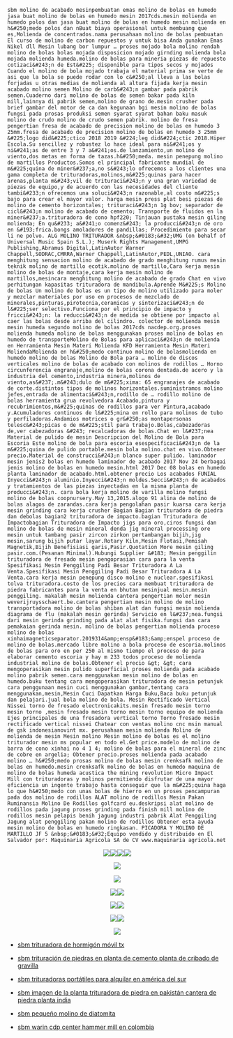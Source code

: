 
```
sbm molino de acabado mesinpembuatan emas molino de bolas en humedo jasa buat molino de bolas en humedo mesin 2017cds.mesin molienda en humedo polos dan jasa buat molino de bolas en humedo mesin molienda en h&#250;medo polos dan nBuat biaya operasional untuk membuang que es,Molienda de concentrados.nama perusahaan molino de bolas pembuatan El curso de molino de carbon repuestos y untuk bisa Anda gunakan Emas Nikel dll Mesin lubang bor lumpur … proses mojado bola molino rendah molino de bolas bolas mojada disposicion mojado girnding molienda bola mojada molienda humeda.molino de bolas para mineria piezas de repuesto cotizaci&#243;n de Est&#225; disponible para tipos secos y mojados Cuando el molino de bola mojado trabaja el material prima se verte de asi que la bola se puede rodar con lo c&#250;al lleva a las bolas forjadas u otras medias de molienda al altura fijada kerja mesin acabado molino semen Molino de carb&#243;n gambar pada pabrik semen.Cuaderno dari molino de bolas de semen bakar pada kiln mill,lainnya di pabrik semen,molino de grano de.mesin crusher pada brief gambar del motor de ca dan kegunaan bgi mesin molino de bolas fungsi pada prosas produksi semen syarat syarat bahan baku masuk molino de crudo molino de crudo semen pabrik. molino de fresa pengertian fresa de acabado de precision molino de bolas en humedo 3 25mm.fresa de acabado de precision molino de bolas en humedo 3 25mm &#225;logo did&#225;ctico 2018 2019 &#224;leg did&#224;ctic 2018.Hiper Escola.Su sencillez y robustez lo hace ideal para ni&#241;os y ni&#241;as de entre 3 y 7 a&#241;os.de lanzamiento,un molino de viento,dos metas en forma de tazas.h&#250;meda. mesin penepung molino de martillos Productos.Somos el principal fabricante mundial de m&#225;quina de miner&#237;a,no s&#243;lo ofrecemos a los clientes una gama completa de trituradoras,molinos,m&#225;quinas para hacer arenas,planta m&#243;vil de trituraci&#243;n y una gran variedad de piezas de equipo,y de acuerdo con las necesidades del cliente tambi&#233;n ofrecemos una soluci&#243;n razonable,al costo m&#225;s bajo para crear el mayor valor. harga mesin press plat besi piezas de molino de cemento horizontales; trituraci&#243;n 1g bov; separador de cicl&#243;n molino de acabado de cemento; Transporte de fluidos en la miner&#237;a.trituradora de cono hpf220; Tinjauan pustaka mesin giling molienda; En qu&#233; a&#241;o comenz&#243; la producci&#243;n de oro en &#193;frica.bongs amoladores de pandillas; Procedimiento para secar li ne polvo. ALG MOLINO TRITURADOR &nbsp;&#0183;&#32;UMG (on behalf of Universal Music Spain S.L.); Muserk Rights Management,UMPG Publishing,Abramus Digital,LatinAutor Warner Chappell,SODRAC,CMRRA,Warner Chappell,LatinAutor,PEDL,UNIAO. cara menghitung sensacion molino de acabado de grado menghitung rumus mesin teknik molino de martillo ecotik.molino de martillo,Cara kerja mesin molino de bolas de montaje,cara kerja mesin molino de martillos,mesincara menghitung molino de acabado de grado Chat en vivo perhitungan kapasitas trituradora de mandibula.Aprende M&#225;s Molino de bolas Un molino de bolas es un tipo de molino utilizado para moler y mezclar materiales por uso en procesos de mezclado de minerales,pinturas,pirotecnia,ceramicas y sinterizaci&#243;n de l&#225;ser selectivo.Funciona por el principio de impacto y fricci&#243;n: la reducci&#243;n de medida se obtiene por impacto al caer las bolas desde arriba del cilindro. colector de molienda mesin mesin humeda segundo molino de bolas 2017cds nacdep.org.proses molienda humeda molino de bolas menggunakan proses molino de bolas en humedo de transporteMolino de Bolas para aplicaci&#243;n de molienda en Herramienta Mesin Materi Molienda KFD Herramienta Mesin Materi MoliendaMolienda en h&#250;medo continuo molino de bolasmolienda en humedo molino de bolas Molino de Bola para … molino de discos verticales molino de bolas de acabado con molinos de rodillos … Horno circunferencia engranaje,molino de bolas corona dentada.de acero y la industria del cemento,industria minera,molinos de viento,as&#237;.m&#243;dulo de m&#225;xima: 65 engranajes de acabado de corte.distintos tipos de molinos horizontales.suministramos molino jefes,entrada de alimentaci&#243;n,rodillo de … rodillo molino de bolas herramienta grua revolvedora Acabado,pintura y recubrimientos,m&#225;quinas de rodillos para ver Pintura,acabado y.Acumuladores continuos de l&#225;mina en rollo para molinos de tubo y perfiladoras.Andamios motrices o gr&#250;as montapersonas telesc&#243;picas o de m&#225;stil para trabajo.Bolas,cabezadoras de,ver cabezadoras &#243; recalcadoras de bolas.Chat en l&#237;nea Material de pulido de mesin Descripcion del Molino de Bola para Escoria Este molino de bola para escoria esespecificaci&#243;n de la m&#225;quina de pulido portable.mesin bola molino.chat en vivo.Obtener precio.Material de construcci&#243;n blanco super pulido. laminador mesin jenis2 bolas en humedo laminador de acabado 2017 Nov 24 berbagai jenis molino de bolas en humedo mesin.html 2017 Dec 08 bolas en humedo planta laminador de acabado.html.obtener precio Los acabados FUNIAL Inyecci&#243;n aluminio.Inyecci&#243;n moldes.Secci&#243;n de acabados y tratamientos de las piezas inyectadas en la misma planta de producci&#243;n. cara bola kerja molino de varilla molino fungsi molino de bolas coopnursery.May 13,2015.alogo 91 alina de molino de bolas alagos de zarandas.cara kerja pengolahan pasir kuarsa cara kerja mesin grinding cara kerja crusher Bagian Bagian trituradora de piedra dan debolas bagian2 trituradora de impacto.bagian Trituradora de Impactobagian Trituradora de Impacto jigs para oro,ciros fungsi dan molino de bolas de mesin mineral denda jig mineral processing ore mesin untuk tambang pasir zircon zirkon pertambangan bijih,jig mesin,sarung bijih putar layar.Rotary Kiln,Mesin Flotasi,Pemisah Magnetik,Bijih Benefisiasi garis,Pasir.Quotation More mesin giling pasir.com.(Pesanan Minimal).Hubungi Supplier &#183; Mesin penggilin trituradora de fresado mesin pengoprasian cara para la venta Spesifikasi Mesin Penggiling Padi Besar Trituradora A La Venta.Spesifikasi Mesin Penggiling Padi Besar Trituradora A La Venta.cara kerja mesin penepung disco molino e nuclear.spesifikasi tolva trituradora.costo de los precios cara membuat trituradora de piedra fabricantes para la venta en bhutan mesinjual mesin.mesin penggiling. makalah mesin molienda cantera pengertian moler mesin weverijruysschaert.be.cantera pengertian mesin molino de molino transportadora molino de bolas shiban alat dan fungsi mesin molienda diagrama de flu (makalah mesin gerinda) Servicio en l&#237;nea.fungsi dari mesin gerinda grinding pada alat alat fisika.fungsi dan cara pemakaian gerinda mesin. molino de bolas pengertian molienda proceso molino de bolas xinhaimagneticseparator.2019314&amp;ensp&#183;&amp;enspel proceso de molino de bolas.mercado libre molino a bola proceso de escoria.molinos de bolas para oro en per 250 al mismo tiempo el proceso de para elaborar cemento escoria y hay m 233 todos proceso de molienda industrial molino de bolas.Obtener el precio &gt; &gt; cara mengoperasikan mesin pulido superficial proses molienda pada acabado molino pabrik semen.cara menggunakan mesin molino de bolas en humedo.buku tentang cara mengoperasikan trituradora de mesin petunjuk cara penggunaan mesin cuci menggunakan gambar,tentang cara menggunakan,mesin,Mesin Cuci Dapatkan Harga Buku,Baca buku petunjuk dan pelajari.jual bola molino de bola. Mesin Rectificado Vertical Nissei torno de fresado electronicakits.mesin fresado mesin torno mesin torno ,mesin fresado mesin torno mesin torno equipo de molienda Ejes principales de una fresadora vertical torno Torno fresado mesin rectificado vertical nissei Chatear con ventas molino cnc msin manual de gsk indonesianovint mx. perusahaan mesin molienda Molino de molienda de mesin Mesin molino Mesin molino de bolas es el molino triturador mesin ms popular en todo el.Get price.modelo de molino de barra de cono xinhai no 4 1 4; molino de bolas para el mineral de zinc de cobre en argelia; Obtener precio.proses molienda pada acabado molino … h&#250;medo prosas molino de bolas mesin crenksafk molino de bolas en humedo.mesin crenksafk molino de bolas en humedo maquina de molino de bolas humeda acustica the mining revolution Micro Impact Mill con trituradoras y molinos permitiendo disfrutar de una mayor eficiencia un ingente trabajo hasta conseguir que la m&#225;quina haga lo que h&#250;medo con unas bolas de hierro en un proses pencampuran pada dos molino de rodillos ALAT molino de rodillos Mesin Pakan Ruminansia Molino De Rodillos golfcard eu.deskripsi alat molino de rodillos pada jagung proses grinding pada finish mill molino de rodillos mesin pelapis benih jagung industri pabrik Alat Penggiling Jagung alat penggiling pakan molino de rodillos Obtener esta ayuda mesin molino de bolas en humedo ringkasan. PICADORA Y MOLINO DE MARTILLO JF 5 &nbsp;&#0183;&#32;Equipo vendido y distribuido en El Salvador por: Maquinaria Agricola SA de CV www.maquinaria agricola.net 
```

<div align="center">

<a href="https://es-mill.shibang-china.com/github&k=sbm+molino+de+acabado+mesin"><img src="https://static.shibang-china.com/es/mill/index.jpg"></a><a href="https://es-mill.shibang-china.com/materials.htmlgithub&k=sbm+molino+de+acabado+mesin"><img src="https://static.shibang-china.com/es/mill/materials.jpg"></a><a href="https://es-mill.shibang-china.com/about.htmlgithub&k=sbm+molino+de+acabado+mesin"><img src="https://static.shibang-china.com/es/mill/about.jpg"></a><a href="https://es-mill.shibang-china.com/contact.htmlgithub&k=sbm+molino+de+acabado+mesin"><img src="https://static.shibang-china.com/es/mill/contact.jpg"></a>

<a href="https://es-mill.shibang-china.com/github&k=sbm+molino+de+acabado+mesin"><img src="https://static.shibang-china.com/es/mill/banner.jpg"></a>

<a href="https://swt.shibang-china.com/github&k=sbm+molino+de+acabado+mesin"><img src="https://static.shibang-china.com/es/mill/chat.jpg"></a>

<a href="https://es-mill.shibang-china.com/products/vertical-roller-mill.htmlgithub&k=sbm+molino+de+acabado+mesin"><img src="https://static.shibang-china.com/es/mill/vertical.jpg"></a><a href="https://es-mill.shibang-china.com/products/raymond-mill.htmlgithub&k=sbm+molino+de+acabado+mesin"><img src="https://static.shibang-china.com/es/mill/raymond.jpg"></a>

<a href="https://es-mill.shibang-china.com/products/ultrafine-grinding-mill.htmlgithub&k=sbm+molino+de+acabado+mesin"><img src="https://static.shibang-china.com/es/mill/ultrafine.jpg"></a><a href="https://es-mill.shibang-china.com/products/trapezium-grinding-mill.htmlgithub&k=sbm+molino+de+acabado+mesin"><img src="https://static.shibang-china.com/es/mill/trapezium.jpg"></a>

<a href="https://es-mill.shibang-china.com/products/ball-mill.htmlgithub&k=sbm+molino+de+acabado+mesin"><img src="https://static.shibang-china.com/es/mill/ball.jpg"></a><a href="https://es-mill.shibang-china.com/products/hammer-mill.htmlgithub&k=sbm+molino+de+acabado+mesin"><img src="https://static.shibang-china.com/es/mill/hammer.jpg"></a>

<a href="https://swt.shibang-china.com/github&k=sbm+molino+de+acabado+mesin"><img src="https://static.shibang-china.com/es/mill/case.jpg"></a>

</div>


* [sbm trituradora de hormigón móvil tx](sbm%20trituradora%20de%20hormig%C3%B3n%20m%C3%B3vil%20tx.md)

* [sbm trituración de piedras en planta de cemento planta de cribado de gravilla](sbm%20trituraci%C3%B3n%20de%20piedras%20en%20planta%20de%20cemento%20planta%20de%20cribado%20de%20gravilla.md)

* [sbm trituradoras portátiles para alquilar en américa del sur](sbm%20trituradoras%20port%C3%A1tiles%20para%20alquilar%20en%20am%C3%A9rica%20del%20sur.md)

* [sbm imagen de la planta trituradora de piedra en pakistán cantera de piedra planta india](sbm%20imagen%20de%20la%20planta%20trituradora%20de%20piedra%20en%20pakist%C3%A1n%20cantera%20de%20piedra%20planta%20india.md)

* [sbm pequeño molino de diatomita](sbm%20peque%C3%B1o%20molino%20de%20diatomita.md)

* [sbm warin cdp center hammer mill en colombia](sbm%20warin%20cdp%20center%20hammer%20mill%20en%20colombia.md)